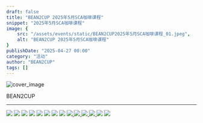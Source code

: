 ```yaml
---
draft: false
title: "BEAN2CUP 2025年5月SCA咖啡课程"
snippet: "2025年5月SCA咖啡课程"
image: {
    src: "/assets/events/static/BEAN2CUP2025年5月SCA咖啡课程_01.jpeg",
    alt: "BEAN2CUP 2025年5月SCA咖啡课程"
}
publishDate: "2025-04-27 00:00"
category: "活动"
author: "BEAN2CUP"
tags: []
---
```


![cover_image](/assets/events/static/BEAN2CUP2025年5月SCA咖啡课程_01.jpeg)

<!-- #  BEAN2CUP 2025年5月SCA咖啡课程 -->

BEAN2CUP

__ _ _ _ _

![](/assets/events/static/BEAN2CUP2025年5月SCA咖啡课程_02.jpeg)
![](/assets/events/static/BEAN2CUP2025年5月SCA咖啡课程_03.jpeg)
![](/assets/events/static/BEAN2CUP2025年5月SCA咖啡课程_04.jpeg)
![](/assets/events/static/BEAN2CUP2025年5月SCA咖啡课程_05.jpeg)
![](/assets/events/static/BEAN2CUP2025年5月SCA咖啡课程_06.jpeg)
![](/assets/events/static/BEAN2CUP2025年5月SCA咖啡课程_07.jpeg)
![](/assets/events/static/BEAN2CUP2025年5月SCA咖啡课程_08.jpeg)
![](/assets/events/static/BEAN2CUP2025年5月SCA咖啡课程_09.jpeg)
[
![](/assets/events/static/BEAN2CUP2025年5月SCA咖啡课程_10.jpeg)
](https://mp.weixin.qq.com/s?__biz=MzAwNTYzODcxMg==&mid=2651361216&idx=2&sn=eb11e236097c59a875aa82a156a02797&scene=21#wechat_redirect)
[
![](/assets/events/static/BEAN2CUP2025年5月SCA咖啡课程_11.jpeg)
](https://mp.weixin.qq.com/s?__biz=MzAwNTYzODcxMg==&mid=2651361216&idx=1&sn=9f46a6ce9e64b59967e771609384d2bb&scene=21#wechat_redirect)
[
![](/assets/events/static/BEAN2CUP2025年5月SCA咖啡课程_12.jpeg)
](https://mp.weixin.qq.com/s?__biz=MzAwNTYzODcxMg==&mid=2651361216&idx=3&sn=90f3b379960dc3064bec4d38f60ff141&scene=21#wechat_redirect)
[
![](/assets/events/static/BEAN2CUP2025年5月SCA咖啡课程_13.jpeg)
](https://mp.weixin.qq.com/s?__biz=MzAwNTYzODcxMg==&mid=2651361216&idx=4&sn=75359121b91e797293cfb44bb2695fdb&scene=21#wechat_redirect)
![](/assets/events/static/BEAN2CUP2025年5月SCA咖啡课程_14.jpeg)
![](/assets/events/static/BEAN2CUP2025年5月SCA咖啡课程_15.jpeg)

